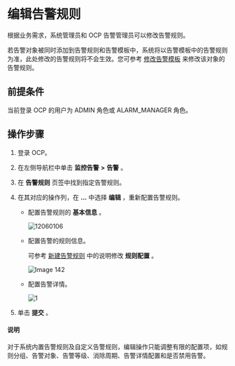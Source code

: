 # 编辑告警规则

根据业务需求，系统管理员和 OCP 告警管理员可以修改告警规则。

若告警对象被同时添加到告警规则和告警模板中，系统将以告警模板中的告警规则为准，此处修改的告警规则将不会生效。您可参考 [修改告警模板](../400.manage-alert-templates/600.edit-an-alert-template.md) 来修改该对象的告警规则。

## 前提条件

当前登录 OCP 的用户为 ADMIN 角色或 ALARM_MANAGER 角色。

## 操作步骤

1. 登录 OCP。

2. 在左侧导航栏中单击 **监控告警** **\>** **告警** 。

3. 在 **告警规则** 页签中找到指定告警规则。

4. 在其对应的操作列，在 **...** 中选择 **编辑** ，重新配置告警规则。

   * 配置告警规则的 **基本信息** 。

     ![12060106](https://obbusiness-private.oss-cn-shanghai.aliyuncs.com/doc/img/ocp/421/alarm/%E7%BC%96%E8%BE%91%E5%91%8A%E8%AD%A6%E8%A7%84%E5%88%99-1.png)

   * 配置告警的规则信息。

     可参考 [新建告警规则](../300.manage-alert-rules/100.create-an-alert-rule.md) 中的说明修改 **规则配置** 。

     ![Image 142](https://obbusiness-private.oss-cn-shanghai.aliyuncs.com/doc/img/ocp/421/alarm/%E7%BC%96%E8%BE%91%E5%91%8A%E8%AD%A6%E8%A7%84%E5%88%99-2.png)

   * 配置告警详情。

      ![1](https://obbusiness-private.oss-cn-shanghai.aliyuncs.com/doc/img/ocp/421/alarm/%E7%BC%96%E8%BE%91%E5%91%8A%E8%AD%A6%E8%A7%84%E5%88%99-3.png)

5. 单击 **提交** 。

  <main id="notice" type='explain'>
    <h4>说明</h4>
    <p>对于系统内置告警规则及自定义告警规则，编辑操作只能调整有限的配置项，如规则分组、告警对象、告警等级、消除周期、告警详情配置和是否禁用告警。</p>
  </main>
